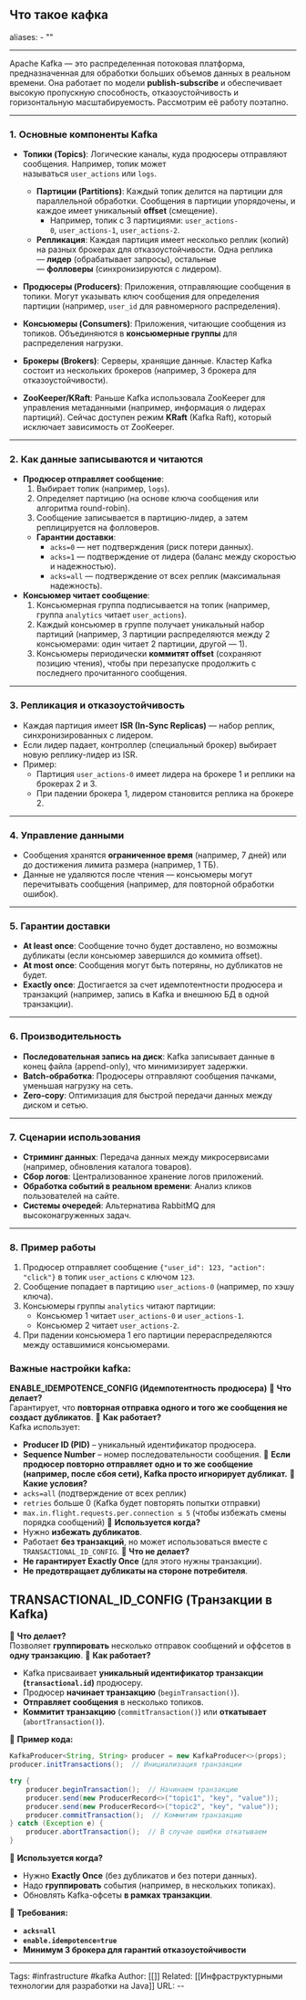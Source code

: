 ## Что такое кафка
aliases: 
	- ""

---

Apache Kafka — это распределенная потоковая платформа, предназначенная для обработки больших объемов данных в реальном времени. Она работает по модели **publish-subscribe** и обеспечивает высокую пропускную способность, отказоустойчивость и горизонтальную масштабируемость. Рассмотрим её работу поэтапно.

---

### 1. **Основные компоненты Kafka**

- **Топики (Topics)**: Логические каналы, куда продюсеры отправляют сообщения. Например, топик может называться `user_actions` или `logs`.
    - **Партиции (Partitions)**: Каждый топик делится на партиции для параллельной обработки. Сообщения в партиции упорядочены, и каждое имеет уникальный **offset** (смещение).
        - Например, топик с 3 партициями: `user_actions-0`, `user_actions-1`, `user_actions-2`.
    - **Репликация**: Каждая партиция имеет несколько реплик (копий) на разных брокерах для отказоустойчивости. Одна реплика — **лидер** (обрабатывает запросы), остальные — **фолловеры** (синхронизируются с лидером).
- **Продюсеры (Producers)**: Приложения, отправляющие сообщения в топики. Могут указывать ключ сообщения для определения партиции (например, `user_id` для равномерного распределения).
    
- **Консьюмеры (Consumers)**: Приложения, читающие сообщения из топиков. Объединяются в **консьюмерные группы** для распределения нагрузки.
- **Брокеры (Brokers)**: Серверы, хранящие данные. Кластер Kafka состоит из нескольких брокеров (например, 3 брокера для отказоустойчивости).
- **ZooKeeper/KRaft**: Раньше Kafka использовала ZooKeeper для управления метаданными (например, информация о лидерах партиций). Сейчас доступен режим **KRaft** (Kafka Raft), который исключает зависимость от ZooKeeper.

---

### 2. **Как данные записываются и читаются**

- **Продюсер отправляет сообщение**:
    1. Выбирает топик (например, `logs`).
    2. Определяет партицию (на основе ключа сообщения или алгоритма round-robin).
    3. Сообщение записывается в партицию-лидер, а затем реплицируется на фолловеров.
    - **Гарантии доставки**:
        - `acks=0` — нет подтверждения (риск потери данных).
        - `acks=1` — подтверждение от лидера (баланс между скоростью и надежностью).
        - `acks=all` — подтверждение от всех реплик (максимальная надежность).
- **Консьюмер читает сообщение**:
    1. Консьюмерная группа подписывается на топик (например, группа `analytics` читает `user_actions`).
    2. Каждый консьюмер в группе получает уникальный набор партиций (например, 3 партиции распределяются между 2 консьюмерами: один читает 2 партиции, другой — 1).
    3. Консьюмеры периодически **коммитят offset** (сохраняют позицию чтения), чтобы при перезапуске продолжить с последнего прочитанного сообщения.

---

### 3. **Репликация и отказоустойчивость**

- Каждая партиция имеет **ISR (In-Sync Replicas)** — набор реплик, синхронизированных с лидером.
- Если лидер падает, контроллер (специальный брокер) выбирает новую реплику-лидер из ISR.
- Пример:
    - Партиция `user_actions-0` имеет лидера на брокере 1 и реплики на брокерах 2 и 3.
    - При падении брокера 1, лидером становится реплика на брокере 2.
---

### 4. **Управление данными**

- Сообщения хранятся **ограниченное время** (например, 7 дней) или до достижения лимита размера (например, 1 ТБ).
- Данные не удаляются после чтения — консьюмеры могут перечитывать сообщения (например, для повторной обработки ошибок).

---

### 5. **Гарантии доставки**

- **At least once**: Сообщение точно будет доставлено, но возможны дубликаты (если консьюмер завершился до коммита offset).
- **At most once**: Сообщения могут быть потеряны, но дубликатов не будет.
- **Exactly once**: Достигается за счет идемпотентности продюсера и транзакций (например, запись в Kafka и внешнюю БД в одной транзакции).

---

### 6. **Производительность**

- **Последовательная запись на диск**: Kafka записывает данные в конец файла (append-only), что минимизирует задержки.
- **Batch-обработка**: Продюсеры отправляют сообщения пачками, уменьшая нагрузку на сеть.
- **Zero-copy**: Оптимизация для быстрой передачи данных между диском и сетью.

---

### 7. **Сценарии использования**

- **Стриминг данных**: Передача данных между микросервисами (например, обновления каталога товаров).
- **Сбор логов**: Централизованное хранение логов приложений.
- **Обработка событий в реальном времени**: Анализ кликов пользователей на сайте.
- **Системы очередей**: Альтернатива RabbitMQ для высоконагруженных задач.

---

### 8. **Пример работы**

1. Продюсер отправляет сообщение `{"user_id": 123, "action": "click"}` в топик `user_actions` с ключом `123`.
2. Сообщение попадает в партицию `user_actions-0` (например, по хэшу ключа).
3. Консьюмеры группы `analytics` читают партиции:
    - Консьюмер 1 читает `user_actions-0` и `user_actions-1`.
    - Консьюмер 2 читает `user_actions-2`.
4. При падении консьюмера 1 его партиции перераспределяются между оставшимися консьюмерами.

### **Важные настройки kafka:**
**ENABLE_IDEMPOTENCE_CONFIG (Идемпотентность продюсера)**
📌 **Что делает?**  
Гарантирует, что **повторная отправка одного и того же сообщения не создаст дубликатов**.
📌 **Как работает?**  
Kafka использует:
- **Producer ID (PID)** – уникальный идентификатор продюсера.
- **Sequence Number** – номер последовательности сообщения.
🔹 **Если продюсер повторно отправляет одно и то же сообщение (например, после сбоя сети), Kafka просто игнорирует дубликат.**
📌 **Какие условия?**
- `acks=all` (подтверждение от всех реплик)
- `retries` больше 0 (Kafka будет повторять попытки отправки)
- `max.in.flight.requests.per.connection ≤ 5` (чтобы избежать смены порядка сообщений)
🔹 **Используется когда?**
- Нужно **избежать дубликатов**.
- Работает **без транзакций**, но может использоваться вместе с `TRANSACTIONAL_ID_CONFIG`.
🔹 **Что не делает?**
- **Не гарантирует Exactly Once** (для этого нужны транзакции).
- **Не предотвращает дубликаты на стороне потребителя**.

## **TRANSACTIONAL_ID_CONFIG (Транзакции в Kafka)**
📌 **Что делает?**  
Позволяет **группировать** несколько отправок сообщений и оффсетов в **одну транзакцию**.
📌 **Как работает?**
- Kafka присваивает **уникальный идентификатор транзакции (`transactional.id`)** продюсеру.
- Продюсер **начинает транзакцию** (`beginTransaction()`).
- **Отправляет сообщения** в несколько топиков.
- **Коммитит транзакцию** (`commitTransaction()`) или **откатывает** (`abortTransaction()`).

📌 **Пример кода:**
``` java
KafkaProducer<String, String> producer = new KafkaProducer<>(props);
producer.initTransactions();  // Инициализация транзакции

try {
    producer.beginTransaction();  // Начинаем транзакцию
    producer.send(new ProducerRecord<>("topic1", "key", "value"));
    producer.send(new ProducerRecord<>("topic2", "key", "value"));
    producer.commitTransaction();  // Коммитим транзакцию
} catch (Exception e) {
    producer.abortTransaction();  // В случае ошибки откатываем
}
```

📌 **Используется когда?**
- Нужно **Exactly Once** (без дубликатов и без потери данных).
- Надо **группировать** события (например, в нескольких топиках).
- Обновлять Kafka-офсеты **в рамках транзакции**.

🔹 **Требования:**
- **`acks=all`**
- **`enable.idempotence=true`**
- **Минимум 3 брокера для гарантий отказоустойчивости**


---
Tags: #infrastructure #kafka
Author: [[]]
Related: [[Инфраструктурными технологии для разработки на Java]]
URL: -- 